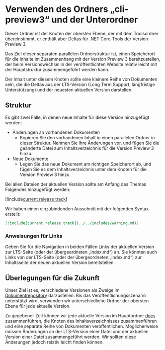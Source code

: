 # <a name="using-the-cli-preview3-folder-and-sub-folders"></a>Verwenden des Ordners „cli-preview3“ und der Unterordner

Dieser Ordner ist der Knoten der obersten Ebene, der mit dem Toolsordner übereinstimmt, er enthält aber Deltas für .NET Core-Tools der Version Preview 3.

Das Ziel dieser separaten parallelen Ordnerstruktur ist, einen Speicherort für die Inhalte im Zusammenhang mit der Version Preview 3 bereitzustellen, der beim Versionswechsel in der veröffentlichten Website relativ leicht mit der Hauptstruktur zusammengeführt werden kann.

Der Inhalt unter diesem Knoten sollte eine kleinere Reihe von Dokumenten sein, die die Deltas aus der LTS-Version (Long Term Support, langfristige Unterstützung) und der neuesten aktuellen Version darstellen. 

## <a name="structure"></a>Struktur

Es gibt zwei Fälle, in denen neue Inhalte für diese Version hinzugefügt werden:

* Änderungen an vorhandenen Dokumenten
    - Kopieren Sie den vorhandenen Inhalt in einen parallelen Ordner in dieser Struktur. Nehmen Sie Ihre Änderungen vor, und fügen Sie die geänderte Datei zum Inhaltsverzeichnis für die Version Preview 3 hinzu.
* Neue Dokumente
    - Legen Sie das neue Dokument am richtigen Speicherort ab, und fügen Sie es dem Inhaltsverzeichnis unter dem Knoten für die Version Preview 3 hinzu. 

Bei allen Dateien der aktuellen Version sollte am Anfang des Themas Folgendes hinzugefügt werden:

[!include[current release track](../includes/warning.md)]

Wir haben einen einzubindenden Ausschnitt mit der folgenden Syntax erstellt:

```markdown
[!include[current release track](../../includes/warning.md)]
```

### <a name="link-instructions"></a>Anweisungen für Links

Geben Sie für die Navigation in beiden Fällen Links der aktuellen Version zur LTS-Seite (oder der übergeordneten „index.md“) an.
Sie könnten auch Links von der LTS-Seite (oder der übergeordneten „index.md“) zur Inhaltsseite der neuen aktuellen Version bereitstellen.

## <a name="future-considerations"></a>Überlegungen für die Zukunft

Unser Ziel ist es, verschiedene Versionen als Zweige im [Dokumentrepository](https://github.com/dotnet/docs) darzustellen. Bis das Veröffentlichungsszenario unterstützt wird, verwenden wir unterschiedliche Ordner der obersten Ebene für jede aktuelle Version. 

Zu gegebener Zeit können wir jede aktuelle Version im Hauptordner [docs](../docs) zusammenführen, die Knoten des Inhaltsverzeichnisses zusammenführen und eine separate Reihe von Dokumenten veröffentlichen. Möglicherweise müssen Änderungen an der LTS-Version einer Datei und der aktuellen Version einer Datei zusammengeführt werden. Wir sollten diese Änderungen jedoch relativ leicht finden können.


<!--HONumber=Nov16_HO3-->


